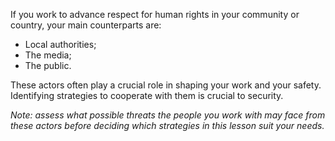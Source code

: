 [Title]: # (Different stakeholders)
[Order]: # (0)

If you work to advance respect for human rights in your community or country, your main counterparts are: 

* Local authorities;
* The media; 
* The public. 

These actors often play a crucial role in shaping your work and your safety. Identifying strategies to cooperate with them is crucial to security.

*Note: assess what possible threats the people you work with may face from these actors before deciding which strategies in this lesson suit your needs.* 
